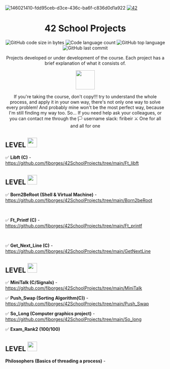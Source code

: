 ![146021410-fdd95ceb-d3ce-436c-ba6f-c836d0d1a922](https://github.com/fiborges/42SchoolProjects/blob/main/CA3CAF09-B431-47C7-B404-9877AD030712_1_201_a)
[![42](https://img.shields.io/badge/BornToCode-00babc?style=flat-square&logo=42)](https://42seoul.kr/)
<div align="center">

# 42 School Projects

<p align="center">
	<img alt="GitHub code size in bytes" src="https://img.shields.io/github/languages/code-size/fiborges/42SchoolProjects?color=lightblue" />
	<img alt="Code language count" src="https://img.shields.io/github/languages/count/fiborges/42SchoolProjects?color=yellow" />
	<img alt="GitHub top language" src="https://img.shields.io/github/languages/top/fiborges/42SchoolProjects?color=blue" />
	<img alt="GitHub last commit" src="https://img.shields.io/github/last-commit/fiborges/42SchoolProjects?color=green" />
</p>

Projects developed or under development of the course. Each project has a brief explanation of what it consists of.

</div>
<div align="center">
 
 <img src="https://media.giphy.com/media/3ov9k9Ss9N3wO6FQ7C/giphy.gif" width="60">
 
 If you're taking the course, don't copy!!! try to understand the whole process, and apply it in your own way, there's not only one way to solve every problem! And probably mine won't be the most perfect way, because I'm still finding my way too. So... If you need help ask your colleagues, or you can contact me through the :white_flag: username slack: firibeir
 :crossed_swords: One for all and all for one
 
</div>
 
## LEVEL  <img src="https://media.giphy.com/media/m8YFup5AVSW4/giphy.gif" width="30">

 :white_check_mark: **Libft (C)** - https://github.com/fiborges/42SchoolProjects/tree/main/Ft_libft
    
 ## LEVEL  <img src="https://media.giphy.com/media/Bdk2YzFKNYLwplLVNw/giphy.gif" width="30"> 

:white_check_mark: **Born2BeRoot (Shell & Virtual Machine)** - https://github.com/fiborges/42SchoolProjects/tree/main/Born2beRoot

<br>

:white_check_mark: **Ft_Printf (C)** - https://github.com/fiborges/42SchoolProjects/tree/main/Ft_printf

<br>

 :white_check_mark: **Get_Next_Line (C)** - https://github.com/fiborges/42SchoolProjects/tree/main/GetNextLine
 
  ## LEVEL  <img src="https://media.giphy.com/media/Iuee4dBGyRp9VatCZe/giphy.gif" width="30"> 
  
  :white_check_mark: **MiniTalk (C/Signals)** - https://github.com/fiborges/42SchoolProjects/tree/main/MiniTalk
  
  :white_check_mark: **Push_Swap (Sorting Algorithm(C))** - https://github.com/fiborges/42SchoolProjects/tree/main/Push_Swap
  
  :white_check_mark: **So_Long (Computer graphics project)** - https://github.com/fiborges/42SchoolProjects/tree/main/So_long
  
  :white_check_mark: **Exam_Rank2 (100/100)**
  
  ## LEVEL  <img src="https://media.giphy.com/media/h5WehVcg3HN9U7yBSf/giphy.gif" width="30"> 
  
  **Philosophers (Basics of threading a process)** - 
  
  
 
 




